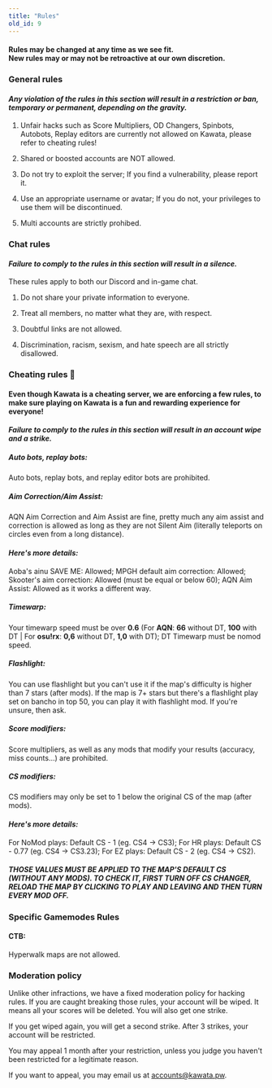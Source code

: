 ```yaml
---
title: "Rules"
old_id: 9
---
```

<h4 class="centered">Rules may be changed at any time as we see fit.<br>New rules may or may not be retroactive at our own discretion.</h4>

<h3><i class="game icon"></i>General rules</h3>

#### _Any violation of the rules in this section will result in a **restriction or ban, temporary or permanent**, depending on the gravity._

1.  Unfair hacks such as Score Multipliers, OD Changers, Spinbots, Autobots, Replay editors are currently not allowed on Kawata, please refer to cheating rules!
    
2.  Shared or boosted accounts are NOT allowed.
    
3.  Do not try to exploit the server; If you find a vulnerability, please report it.
    
4.  Use an appropriate username or avatar; If you do not, your privileges to use them will be discontinued.
    
5.  Multi accounts are strictly prohibed.

<h3><i class="comment icon"></i> Chat rules</h3>

#### _Failure to comply to the rules in this section will result in a **silence**._

These rules apply to both our Discord and in-game chat.

1.  Do not share your private information to everyone.
    
2.  Treat all members, no matter what they are, with respect.
    
3.  Doubtful links are not allowed.
    
4.  Discrimination, racism, sexism, and hate speech are all strictly disallowed.

<h3><i class="warning icon"></i> Cheating rules 🤠</h3>

#### Even though Kawata is a cheating server, we are enforcing a few rules, to make sure playing on Kawata is a fun and rewarding experience for everyone!
#### _Failure to comply to the rules in this section will result in an **account wipe and a strike**._

##### Auto bots, replay bots:
Auto bots, replay bots, and replay editor bots are prohibited.

##### Aim Correction/Aim Assist:
AQN Aim Correction and Aim Assist are fine, pretty much any aim assist and correction is allowed as long as they are not Silent Aim (literally teleports on circles even from a long distance).

#### _Here's more details:_

Aoba's ainu SAVE ME: Allowed;
MPGH default aim correction: Allowed;
Skooter's aim correction: Allowed (must be equal or below 60);
AQN Aim Assist: Allowed as it works a different way.

##### Timewarp:
Your timewarp speed must be over **0.6** (For **AQN**: **66** without DT, **100** with DT | For **osu!rx**: **0,6** without DT, **1,0** with DT);
DT Timewarp must be nomod speed.

##### Flashlight:
You can use flashlight but you can't use it if the map's difficulty is higher than 7 stars (after mods). If the map is 7+ stars but there's a flashlight play set on bancho in top 50, you can play it with flashlight mod. If you're unsure, then ask.

##### Score modifiers:
Score multipliers, as well as any mods that modify your results (accuracy, miss counts...) are prohibited.

##### CS modifiers:
CS modifiers may only be set to 1 below the original CS of the map (after mods).

#### _Here's more details:_

For NoMod plays: Default CS - 1 (eg. CS4 -> CS3);
For HR plays: Default CS - 0.77 (eg. CS4 -> CS3.23);
For EZ plays: Default CS - 2 (eg. CS4 -> CS2).

##### THOSE VALUES MUST BE APPLIED TO THE MAP'S DEFAULT CS (WITHOUT ANY MODS). TO CHECK IT, FIRST TURN OFF CS CHANGER, RELOAD THE MAP BY CLICKING TO PLAY AND LEAVING AND THEN TURN EVERY MOD OFF.

<h3><i class="warning icon"></i> Specific Gamemodes Rules</h3>

#### CTB:
Hyperwalk maps are not allowed.

<h3><i class="shield icon"></i> Moderation policy</h3>

Unlike other infractions, we have a fixed moderation policy for hacking rules. If you are caught breaking those rules, your account will be wiped. It means all your scores will be deleted. You will also get one strike.

If you get wiped again, you will get a second strike. After 3 strikes, your account will be restricted.

You may appeal 1 month after your restriction, unless you judge you haven't been restricted for a legitimate reason.

If you want to appeal, you may email us at [accounts@kawata.pw](mailto:accounts@kawata.pw).
